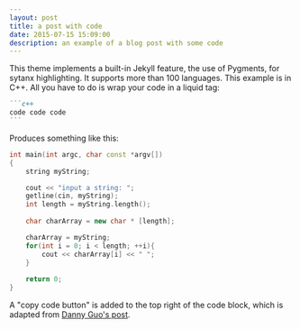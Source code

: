 ```yaml
---
layout: post
title: a post with code
date: 2015-07-15 15:09:00
description: an example of a blog post with some code
---
```

This theme implements a built-in Jekyll feature, the use of Pygments, for sytanx highlighting. It supports more than 100 languages. This example is in C++. All you have to do is wrap your code in a liquid tag: 

````markdown
```c++
code code code
```
````

Produces something like this: 


```c++
int main(int argc, char const *argv[])
{
	string myString;

	cout << "input a string: ";
	getline(cin, myString);
	int length = myString.length();
	
	char charArray = new char * [length];

	charArray = myString;
	for(int i = 0; i < length; ++i){
		cout << charArray[i] << " ";
	}
	
	return 0;
}
```

A "copy code button" is added to the top right of the code block, which is adapted from [Danny Guo's
post](https://www.dannyguo.com/blog/how-to-add-copy-to-clipboard-buttons-to-code-blocks-in-hugo/).

